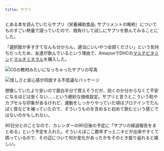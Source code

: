 ```yaml
---
title: サプリ
---
```

とある本を読んでいたらサプリ（栄養補助食品; サプリメントの略称）についてものすごい熱量で語っていたので、根負けして試しにサプリを飲んでみることにした。

「選択肢が多すぎてなんも分からん、適当にいいやつ全部ください」という気持ちだったため、友達が飲んでいるという理由で、AmazonでDHCの[マルチビタミン](https://www.amazon.co.jp/dp/B00GX1E3R6?th=1)と[マルチミネラル](https://www.amazon.co.jp/dp/B01MSSWA5K)を購入した。

![](https://lh3.googleusercontent.com/vFKYx2AwjP726N83fKDHzHyMDWAPRHuJIvwMX41rbAgpgAEsz-JJQYMW097bBdD46CP-Ri5IxjOEWGo6o4_cvKOY5k21uUcOeACz-M-AwrTadRXF1QaS4FuEEs_tjlEUopypnLOh8ee3RQ2BD3ck2IeREDNbTItTxeu-cIx6Avb6HpwJgGndzVLzjBDM "CGの教材みたいになっちゃったサプリの写真")

![](https://lh4.googleusercontent.com/7ET8pDmAHKLxK6cFdOVDvjh7SSnKqJTWfaLcYsIld1FoQSs9YD79NsxLaLdiJyCpBKf10JHOAStR8PMymEs3LNkDz1K9-taPfb9bNkTnWPQvXbm-5Ww7FvBdaABtyyeAhYNrLTaZOmhkvpPzFgmTXt1v91vLLOcm5aUYXKZhJPymcuGVGzRX1RdhG4KJ "怪しさと安心感が同居する不思議なパッケージ")

想像していたより安いので面白半分で買えそうだが、効くのか分からなくて不安になるほどは安くない……という絶妙な価格設定。サプリと言うとこういう粒やカプセルな印象があるけれど、運動をしっかりやっていた頃はプロテインでたんぱく質などを補っていたので、そういうものを含めると初めて飲むという感じではないのかもしれない。

90日分とのことなので、カレンダーの90日後の予定に「サプリの経過報告をまとめる」という予定を入れた。そういえばここ数年ずっとニキビが出来やすくて困っているので、その辺について何か変化があったかをそのとき振り返れると嬉しい。
